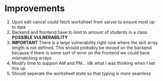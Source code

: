 # Improvements

1. Upon edit cancel could fetch worksheet from server to ensure most up to date
2. Backend and frontend have to limit to amount of students in a class **POSSIBLE VULNERABILITY**
3. **IMPORTANT** There is a large vulnerability right now where the skill array length is not defined. This should probably be moved on the backend because if there is some sort of error on the frontend we could have mismatching arrays
4. Modify time to support AM and PM... idk what I was thinking when I set this up
5. Should seperate the worksheet state so that typing is more seamless
